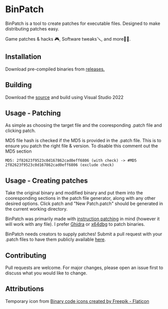 # BinPatch

BinPatch is a tool to create patches for executable files. Designed to make distributing patches easy.

Game patches & hacks 🎮, Software tweaks🪛, and more🏴‍☠️.

## Installation

Download pre-compiled binaries from [releases.](https://github.com/2003HondaCivic/BinPatch/releases)

## Building
Download the [source](https://github.com/2003HondaCivic/BinPatch/archive/refs/heads/master.zip) and build using Visual Studio 2022

## Usage - Patching

As simple as choosing the target file and the cooresponding .patch file and clicking patch. 

MD5 file hash is checked if the MD5 is provided in the .patch file. This is to ensure you patch the right file & version. To disable this comment out the MD5 section
```
MD5: 2f82623f9523c0d167862cad0eff6806 (with check) -> #MD5 2f82623f9523c0d167862cad0eff6806 (exclude check)
```
## Usage - Creating patches

Take the original binary and modified binary and put them into the cooresponding sections in the patch file generator, along with any other desired options. Click patch and "New Patch.patch" should be generated in the current working directory.

BinPatch was primarily made with [instruction patching](https://www.tripwire.com/state-of-security/ghidra-101-binary-patching) in mind (however it will work with any file). I prefer [Ghidra](https://github.com/NationalSecurityAgency/ghidra) or [x64dbg](https://x64dbg.com/) to patch binaries.

BinPatch needs creators to supply patches! Submit a pull request with your .patch files to have them publicly available [here](https://github.com/2003HondaCivic/BinPatch/tree/master/.patch%20files).


## Contributing

Pull requests are welcome. For major changes, please open an issue first
to discuss what you would like to change.

## Attributions

Temporary icon from <a href="https://www.flaticon.com/free-icons/binary-code" title="binary code icons">Binary code icons created by Freepik - Flaticon</a>
